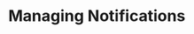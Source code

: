 # Managing Notifications

<img class="dropshadow" :src="$withBase('/images/03-all-notifications.png')" alt="" style="max-width:400px; margin-top:10px">
<img class="dropshadow" :src="$withBase('/images/00-manage-notifications.png')" alt="" style="margin-top:20px">
